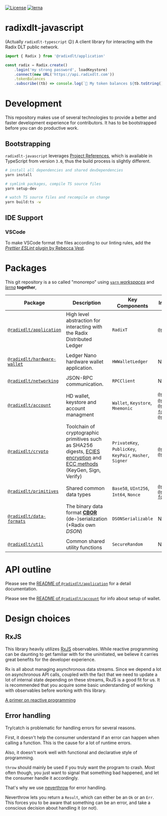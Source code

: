 [![License](https://img.shields.io/badge/License-Apache%202.0-blue.svg)](https://github.com/radixdlt/radixdlt-javascript/blob/main/LICENSE)
[![lerna](https://img.shields.io/badge/maintained%20with-lerna-cc00ff.svg)](https://lerna.js.org/)

# radixdlt-javascript

(Actually `radixdlt-typescript` 😉) A client library for interacting with the Radix DLT public network.

```typescript
import { Radix } from '@radixdlt/application'

const radix = Radix.create()
	.login('my strong password', loadKeystore)
	.connect(new URL('https://api.radixdlt.com'))
	.tokenBalances
	.subscribe((tb) => console.log(`💎 My token balances ${tb.toString()}`)
```

# Development

This repository makes use of several technologies to provide a better and faster development experience for contributors. It has to be bootstrapped before you can do productive work.

## Bootstrapping

`radixdlt-javascript` leverages [Project References](https://www.typescriptlang.org/docs/handbook/project-references.html), which is available in TypeScript from version `3.0`, thus the build process is slightly different.

```zsh
# install all dependencies and shared devDependencies
yarn install

# symlink packages, compile TS source files
yarn setup-dev

# watch TS source files and recompile on change
yarn build:ts -w
```

## IDE Support

### VSCode

To make VSCode format the files according to our linting rules, add the [_Prettier ESLint_ plugin by Rebecca Vest](https://marketplace.visualstudio.com/items?itemName=rvest.vs-code-prettier-eslint).


# Packages

This git repository is a so called "monorepo" using [`yarn` *workspaces*](https://classic.yarnpkg.com/en/docs/workspaces/) and [*lerna*](https://github.com/lerna/lerna) **together**,

| Package | Description | Key Components | Internal Dependency | Notable external dependency |
| --- | --- | --- | --- | --- |
| [`@radixdlt/application`][app] | High level abstraction for interacting with the Radix Distributed Ledger | `RadixT` | [`@radix/crypto`][crypto] | NONE |
||
| [`@radixdlt/hardware-wallet`][hwLedger] | Ledger Nano hardware wallet application. | `HWWalletLedger` | None | [`LedgerHQ/ledgerjs`](https://github.com/LedgerHQ/ledgerjs) |
||
| [`@radixdlt/networking`][networking] | JSON-RPC communication. | `RPCClient` | NONE | [`@open-rpc/client-js`](https://github.com/open-rpc/client-js) |
||
| [`@radixdlt/account`][account] | HD wallet, keystore and account managment | `Wallet`, `Keystore`, `Mnemonic` | [`@radixdlt/primitives`][primitives], [`@radixdlt/crypto`][crypto], [`@radixdlt/data-formats`][dataformats],  [`@radixdlt/util`][util] | NONE |
||
| [`@radixdlt/crypto`][crypto] | Toolchain of cryptographic primitives such as SHA256 digests, [ECIES encryption](https://en.wikipedia.org/wiki/Integrated_Encryption_Scheme) and [ECC methods](https://en.wikipedia.org/wiki/Elliptic-curve_cryptography) (KeyGen, Sign, Verify) | `PrivateKey`, `PublicKey`, `KeyPair`, `Hasher`, `Signer` | [`@radixdlt/util`][util], [`@radixdlt/primitives`][primitives] | [indutny/elliptic](https://github.com/indutny/elliptic) |
||
| [`@radixdlt/primitives`][primitives] | Shared common data types | `Base58`, `UInt256`, `Int64`, `Nonce` | [`@radixdlt/util`][util], [`@radixdlt/data-formats`][dataformats] | [uint256](https://github.com/radixdlt/uint256) |
||
| [`@radixdlt/data-formats`][dataformats] | The binary data format [**CBOR**](https://cbor.io/) (de-)serialization (+Radix own *DSON*) | `DSONSerializable` | No dependencies | [`cbor`](https://www.npmjs.com/package/cbor) |
||
| [`@radixdlt/util`][util] | Common shared utility functions | `SecureRandom` | No dependencies | [`sodium-native`](https://www.npmjs.com/package/sodium-native), [`randombytes`](https://www.npmjs.com/package/randombytes) |


<!-- LINKS -->

<!-- Radix packages links -->
[app]: ./packages/application
[account]: ./packages/account
[dataformats]: ./packages/data-formats
[crypto]: ./packages/crypto
[primitives]: ./packages/primitives
[networking]: ./packages/networking
[hwLedger]: ./packages/hardware-wallet
[util]: ./packages/util

<!-- Third party links -->
[jest]: https://jestjs.io/


# API outline

Please see the [README of `@radixdlt/application`](packages/application/README.md) for a detail documentation.

Please see the [README of `@radixdlt/account`](packages/account/README.md) for info about setup of wallet.

# Design choices

## RxJS
This library heavily utilizes [RxJS](https://rxjs-dev.firebaseapp.com/guide/overview) observables. While reactive programming can be daunting to get familiar with for the uninitiated, we believe it carries great benefits for the developer experience.

Rx is all about managing asynchronous data streams. Since we depend a lot on asynchronous API calls, coupled with the fact that we need to update a lot of internal state depending on these streams, RxJS is a good fit for us. It is recommended that you acquire some basic understanding of working with observables before working with this library.

[A primer on reactive programming](https://gist.github.com/staltz/868e7e9bc2a7b8c1f754)

## Error handling
Try/catch is problematic for handling errors for several reasons.

First, it doesn't help the consumer understand if an error can happen when calling a function. This is the cause for a lot of runtime errors.

Also, it doesn't work well with functional and declarative style of programming.

`throw` should mainly be used if you truly want the program to crash. Most often though, you just want to signal that something bad happened, and let the consumer handle it accordingly.

That's why we use [neverthrow](https://github.com/supermacro/neverthrow) for error handling. 

Neverthrow lets you return a `Result`, which can either be an `Ok` or an `Err`. This forces you to be aware that something can be an error, and take a conscious decision about handling it (or not).
